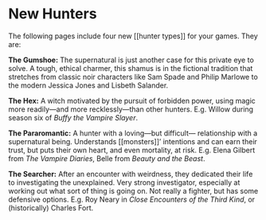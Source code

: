 # New Hunters

The following pages include four new [[hunter types]] for your games. They are:

**The Gumshoe:** The supernatural is just another case for this private eye to solve. A tough, ethical charmer, this shamus is in the fictional tradition that stretches from classic noir characters like Sam Spade and Philip Marlowe to the modern Jessica Jones and Lisbeth Salander.

**The Hex:** A witch motivated by the pursuit of forbidden power, using magic more readily—and more recklessly—than other hunters. E.g. Willow during season six of *Buffy the Vampire Slayer*.

**The Pararomantic:** A hunter with a loving—but difficult— relationship with a supernatural being. Understands [[monsters]]’ intentions and can earn their trust, but puts their own heart, and even mortality, at risk. E.g. Elena Gilbert from *The Vampire Diaries*, Belle from *Beauty and the Beast*.


**The Searcher:** After an encounter with weirdness, they dedicated their life to investigating the unexplained. Very strong investigator, especially at working out what sort of thing is going on. Not really a fighter, but has some defensive options. E.g. Roy Neary in *Close Encounters of the Third Kind*, or (historically) Charles Fort.